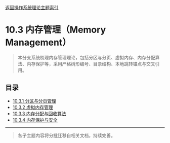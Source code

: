 [返回操作系统理论主题索引](../README.md)

# 10.3 内存管理（Memory Management）

> 本分支系统梳理内存管理理论，包括分区与分页、虚拟内存、内存分配算法、内存保护等，采用严格树形编号、目录结构、本地跳转锚点与交叉引用。

## 目录

- [10.3.1 分区与分页管理](./10.3.1_Partition_and_Paging.md)
- [10.3.2 虚拟内存管理](./10.3.2_Virtual_Memory_Management.md)
- [10.3.3 内存分配与回收算法](./10.3.3_Allocation_and_Collection.md)
- [10.3.4 内存保护与安全](./10.3.4_Protection_and_Security.md)

---

> 各子主题内容将分批迁移自相关文档，持续完善。
